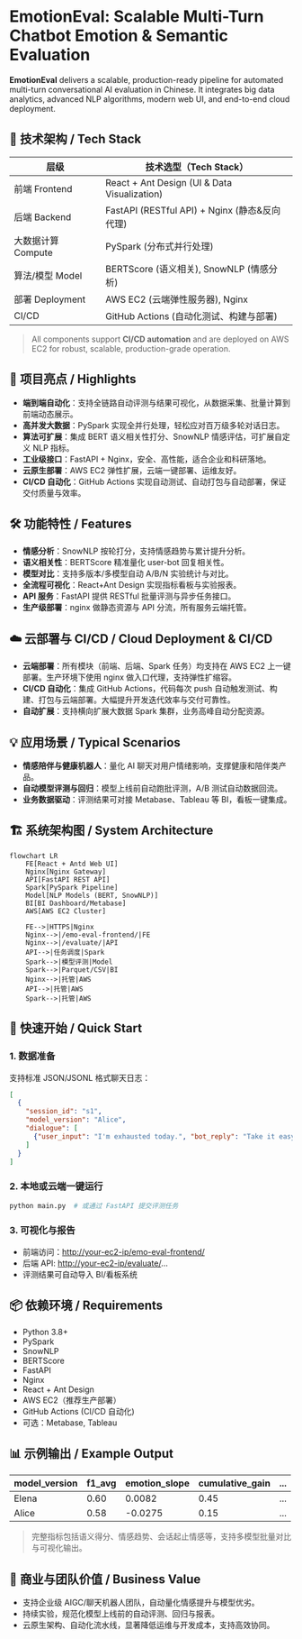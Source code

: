 # EmotionEval: Scalable Multi-Turn Chatbot Emotion & Semantic Evaluation

**EmotionEval** delivers a scalable, production-ready pipeline for automated multi-turn conversational AI evaluation in Chinese. It integrates big data analytics, advanced NLP algorithms, modern web UI, and end-to-end cloud deployment.


## 🚀 技术架构 / Tech Stack

| 层级            | 技术选型（Tech Stack）                             |
| -------------  | -------------------------------------------- |
| 前端 Frontend   | React + Ant Design (UI & Data Visualization) |
| 后端 Backend    | FastAPI (RESTful API) + Nginx (静态&反向代理)      |
| 大数据计算 Compute | PySpark (分布式并行处理)                            |
| 算法/模型 Model   | BERTScore (语义相关), SnowNLP (情感分析)             |
| 部署 Deployment | AWS EC2 (云端弹性服务器), Nginx                     |
| CI/CD         | GitHub Actions (自动化测试、构建与部署)                 |

> All components support **CI/CD automation** and are deployed on AWS EC2 for robust, scalable, production-grade operation.


## 🌟 项目亮点 / Highlights

* **端到端自动化**：支持全链路自动评测与结果可视化，从数据采集、批量计算到前端动态展示。
* **高并发大数据**：PySpark 实现全并行处理，轻松应对百万级多轮对话日志。
* **算法可扩展**：集成 BERT 语义相关性打分、SnowNLP 情感评估，可扩展自定义 NLP 指标。
* **工业级接口**：FastAPI + Nginx，安全、高性能，适合企业和科研落地。
* **云原生部署**：AWS EC2 弹性扩展，云端一键部署、运维友好。
* **CI/CD 自动化**：GitHub Actions 实现自动测试、自动打包与自动部署，保证交付质量与效率。


## 🛠️ 功能特性 / Features

* **情感分析**：SnowNLP 按轮打分，支持情感趋势与累计提升分析。
* **语义相关性**：BERTScore 精准量化 user-bot 回复相关性。
* **模型对比**：支持多版本/多模型自动 A/B/N 实验统计与对比。
* **全流程可视化**：React+Ant Design 实现指标看板与实验报表。
* **API 服务**：FastAPI 提供 RESTful 批量评测与异步任务接口。
* **生产级部署**：nginx 做静态资源与 API 分流，所有服务云端托管。


## ☁️ 云部署与 CI/CD / Cloud Deployment & CI/CD

* **云端部署**：所有模块（前端、后端、Spark 任务）均支持在 AWS EC2 上一键部署。生产环境下使用 nginx 做入口代理，支持弹性扩缩容。
* **CI/CD 自动化**：集成 GitHub Actions，代码每次 push 自动触发测试、构建、打包与云端部署。大幅提升开发迭代效率与交付可靠性。
* **自动扩展**：支持横向扩展大数据 Spark 集群，业务高峰自动分配资源。


## 💡 应用场景 / Typical Scenarios

* **情感陪伴与健康机器人**：量化 AI 聊天对用户情绪影响，支撑健康和陪伴类产品。
* **自动模型评测与回归**：模型上线前自动跑批评测，A/B 测试自动数据回流。
* **业务数据驱动**：评测结果可对接 Metabase、Tableau 等 BI，看板一键集成。


## 🏗️ 系统架构图 / System Architecture

```mermaid
flowchart LR
    FE[React + Antd Web UI]
    Nginx[Nginx Gateway]
    API[FastAPI REST API]
    Spark[PySpark Pipeline]
    Model[NLP Models (BERT, SnowNLP)]
    BI[BI Dashboard/Metabase]
    AWS[AWS EC2 Cluster]

    FE-->|HTTPS|Nginx
    Nginx-->|/emo-eval-frontend/|FE
    Nginx-->|/evaluate/|API
    API-->|任务调度|Spark
    Spark-->|模型评测|Model
    Spark-->|Parquet/CSV|BI
    Nginx-->|托管|AWS
    API-->|托管|AWS
    Spark-->|托管|AWS
```


## 🏁 快速开始 / Quick Start

### 1. 数据准备

支持标准 JSON/JSONL 格式聊天日志：

```json
[
  {
    "session_id": "s1",
    "model_version": "Alice",
    "dialogue": [
      {"user_input": "I'm exhausted today.", "bot_reply": "Take it easy, you deserve a break."}
    ]
  }
]
```

### 2. 本地或云端一键运行

```bash
python main.py  # 或通过 FastAPI 提交评测任务
```

### 3. 可视化与报告

* 前端访问：[http://your-ec2-ip/emo-eval-frontend/](http://your-ec2-ip/emo-eval-frontend/)
* 后端 API: [http://your-ec2-ip/evaluate/](http://your-ec2-ip/evaluate/)...
* 评测结果可自动导入 BI/看板系统



## 📦 依赖环境 / Requirements

* Python 3.8+
* PySpark
* SnowNLP
* BERTScore
* FastAPI
* Nginx
* React + Ant Design
* AWS EC2（推荐生产部署）
* GitHub Actions (CI/CD 自动化)
* 可选：Metabase, Tableau


## 📊 示例输出 / Example Output

| model\_version | f1\_avg | emotion\_slope | cumulative\_gain | ... |
| -------------- | ------- | -------------- | ---------------- | --- |
| Elena          | 0.60    | 0.0082         | 0.45             | ... |
| Alice          | 0.58    | -0.0275        | 0.15             | ... |

> 完整指标包括语义得分、情感趋势、会话起止情感等，支持多模型批量对比与可视化输出。

## 💼 商业与团队价值 / Business Value

* 支持企业级 AIGC/聊天机器人团队，自动量化情感提升与模型优劣。
* 持续实验，规范化模型上线前的自动评测、回归与报表。
* 云原生架构、自动化流水线，显著降低运维与开发成本，支持高效协同。


